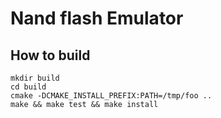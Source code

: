 # Nand flash Emulator

## How to build

```
mkdir build
cd build
cmake -DCMAKE_INSTALL_PREFIX:PATH=/tmp/foo ..
make && make test && make install
```
